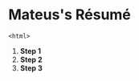 # Mateus's Résumé
<!DOCTYPE html>
    <html>
<head>
    <script>
        window.onload = function(){
          var x = document.getElementById("li1");
          x.style.color = "blue";
          function changeColor(){
            if (x.style.color == "blue"){
                x.style.color = "yellow";
            }
            else if (x.style.color == "yellow"){
                x.style.color = "blue";
            }
          };
          window.setInterval(changeColor,1000);
        };
    </script>
</head>
<body>
 <div class="leftDiv">
      <div id = "stepsId" > 
        <ol>
          <li id="li1"><b>Step 1</b></li>
          <li id="li2"><b>Step 2</b></li>
          <li id="li3"><b>Step 3</b></li>
        </ol>
      </div>
    </div>
</body>
</html>
